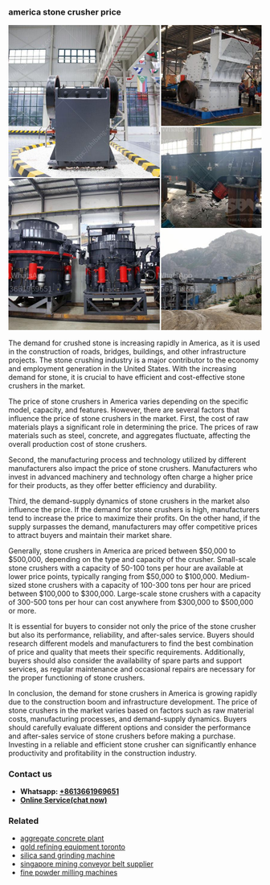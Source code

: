 <h3>america stone crusher price</h3><img src='1708497209.jpg' alt=''><p>The demand for crushed stone is increasing rapidly in America, as it is used in the construction of roads, bridges, buildings, and other infrastructure projects. The stone crushing industry is a major contributor to the economy and employment generation in the United States. With the increasing demand for stone, it is crucial to have efficient and cost-effective stone crushers in the market.</p><p>The price of stone crushers in America varies depending on the specific model, capacity, and features. However, there are several factors that influence the price of stone crushers in the market. First, the cost of raw materials plays a significant role in determining the price. The prices of raw materials such as steel, concrete, and aggregates fluctuate, affecting the overall production cost of stone crushers.</p><p>Second, the manufacturing process and technology utilized by different manufacturers also impact the price of stone crushers. Manufacturers who invest in advanced machinery and technology often charge a higher price for their products, as they offer better efficiency and durability.</p><p>Third, the demand-supply dynamics of stone crushers in the market also influence the price. If the demand for stone crushers is high, manufacturers tend to increase the price to maximize their profits. On the other hand, if the supply surpasses the demand, manufacturers may offer competitive prices to attract buyers and maintain their market share.</p><p>Generally, stone crushers in America are priced between $50,000 to $500,000, depending on the type and capacity of the crusher. Small-scale stone crushers with a capacity of 50-100 tons per hour are available at lower price points, typically ranging from $50,000 to $100,000. Medium-sized stone crushers with a capacity of 100-300 tons per hour are priced between $100,000 to $300,000. Large-scale stone crushers with a capacity of 300-500 tons per hour can cost anywhere from $300,000 to $500,000 or more.</p><p>It is essential for buyers to consider not only the price of the stone crusher but also its performance, reliability, and after-sales service. Buyers should research different models and manufacturers to find the best combination of price and quality that meets their specific requirements. Additionally, buyers should also consider the availability of spare parts and support services, as regular maintenance and occasional repairs are necessary for the proper functioning of stone crushers.</p><p>In conclusion, the demand for stone crushers in America is growing rapidly due to the construction boom and infrastructure development. The price of stone crushers in the market varies based on factors such as raw material costs, manufacturing processes, and demand-supply dynamics. Buyers should carefully evaluate different options and consider the performance and after-sales service of stone crushers before making a purchase. Investing in a reliable and efficient stone crusher can significantly enhance productivity and profitability in the construction industry.</p><h3>Contact us</h3><ul><li><strong>Whatsapp:&nbsp;<a href="https://wa.me/8613661969651">+8613661969651</a></strong></li><li><a href="https://swt.shibang-china.com/?git&amp;zhl&amp;america stone crusher price"><strong>Online Service(chat now)</strong></a></li></ul><h3>Related</h3><ul><li><a href='aggregate concrete plant.md'>aggregate concrete plant</a></li><li><a href='gold refining equipment toronto.md'>gold refining equipment toronto</a></li><li><a href='silica sand grinding machine.md'>silica sand grinding machine</a></li><li><a href='singapore mining conveyor belt supplier.md'>singapore mining conveyor belt supplier</a></li><li><a href='fine powder milling machines.md'>fine powder milling machines</a></li></ul>